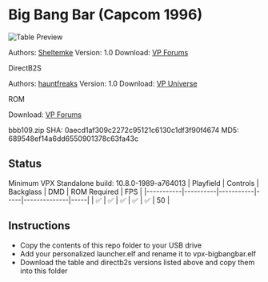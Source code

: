 # Big Bang Bar (Capcom 1996)

![Table Preview](https://i.imgur.com/SFtE38e.jpeg)

Authors: [Sheltemke](https://www.vpforums.org/index.php?showuser=727)
Version: 1.0
Download: [VP Forums](https://www.vpforums.org/index.php?app=downloads&showfile=15000)

DirectB2S

Authors: [hauntfreaks](https://vpuniverse.com/profile/5216-hauntfreaks/)
Version: 1.0
Download: [VP Universe](https://vpuniverse.com/files/file/13633-big-bang-bar-capcom-1996-b2s-with-full-dmd/)

ROM

Download: [VP Forums](https://www.vpforums.org/index.php?app=downloads&showfile=418)

bbb109.zip
SHA: 0aecd1af309c2272c95121c6130c1df3f90f4674
MD5: 689548ef14a6dd6550901378c63fa43c

## Status 

Minimum VPX Standalone build: 10.8.0-1989-a764013
| Playfield | Controls | Backglass | DMD | ROM Required | FPS | 
|-----------|----------|-----------|-----|--------------|-----|
| :white_check_mark: | :white_check_mark: | :white_check_mark: | :white_check_mark: | :white_check_mark: | 50 |

## Instructions

- Copy the contents of this repo folder to your USB drive
- Add your personalized launcher.elf and rename it to vpx-bigbangbar.elf
- Download the table and directb2s versions listed above and copy them into this folder